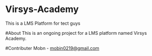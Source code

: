 # Virsys-Academy
This is a LMS Platform for tect guys

#About
This is an ongoing project for a LMS platform  named Virsys Academy.

#Contributer
Mobn - mobin0219@gmail.com
